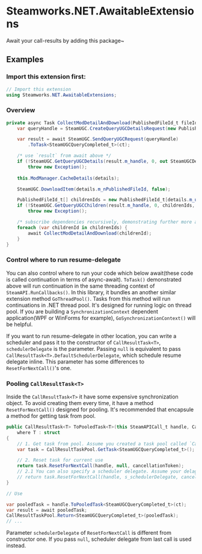 # Steamworks.NET.AwaitableExtensions

Await your call-results by adding this package~

## Examples

### Import this extension first:
```csharp
// Import this extension
using Steamworks.NET.AwaitableExtensions;
```

### Overview


```csharp
private async Task CollectModDetailAndDownload(PublishedFileId_t fileId, CancellationToken ct) {
    var queryHandle = SteamUGC.CreateQueryUGCDetailsRequest(new PublishedFileId_t[] {fileId}, 1);

    var result = await SteamUGC.SendQueryUGCRequest(queryHandle)
        .ToTask<SteamUGCQueryCompleted_t>(ct);

    /* use `result` from await above */
    if (!SteamUGC.GetQueryUGCDetails(result.m_handle, 0, out SteamUGCDetails_t details))
        throw new Exception();
    
    this.ModManager.CacheDetails(details);

    SteamUGC.DownloadItem(details.m_nPublishedFileId, false);

    PublishedFileId_t[] childrenIds = new PublishedFileId_t[details.m_unNumChildren];
    if (!SteamUGC.GetQueryUGCChildren(result.m_handle, 0, childrenIds, childrenIds.Length))
        throw new Exception();

    /* subscribe dependencies recursively, demonstrating further more awaitings */
    foreach (var childrenId in childrenIds) {
        await CollectModDetailAndDownload(childrenId);
    }
}
```

### Control where to run resume-delegate

You can also control where to run your code which below await(these code is called continuation in terms of async-await).
`ToTask()` demonstrated above will run continuation in the same threading context of `SteamAPI.RunCallbacks()`.
In this library, it bundles an another similar extension method `GoThreadPool()`. Tasks from this method will run
continuations in .NET thread pool. It's designed for running logic on thread pool.
If you are building a `SynchronizationContext` dependent application(WPF or WinForms for example), `GoSynchronizationContext()`
will be helpful.

If you want to run resume-delegate in other location, you can write a scheduler and pass it to the constructor
of `CallResultTask<T>`, `schedulerDelegate` is the parameter. Passing `null` is equivalent to pass
`CallResultTask<T>.DefaultSchedulerDelegate`, which schedule resume delegate inline. This parameter has some differences
to `ResetForNextCall()`'s one.

### Pooling `CallResultTask<T>`

Inside the `CallResultTask<T>` it have some expensive synchronization object.
To avoid creating them every time, it have a method `ResetForNextCall()` designed for pooling.
It's recommended that encapsule a method for getting task from pool.

```csharp
public CallResultTask<T> ToPooledTask<T>(this SteamAPICall_t handle, CancellationToken cancellationToken) 
    where T : struct
{
    // 1. Get task from pool. Assume you created a task pool called `CallResultTaskPool`.
    var task = CallResultTaskPool.GetTask<SteamUGCQueryCompleted_t>();

    // 2. Reset task for current use
    return task.ResetForNextCall(handle, null, cancellationToken);
    // 2.1 You can also specify a scheduler delegate. Assume your delagate is named `s_schedulerDelegade`
    // return task.ResetForNextCall(handle, s_schedulerDelegate, cancellationToken);
}

// Use

var pooledTask = handle.ToPooledTask<SteamUGCQueryCompleted_t>(ct);
var result = await pooledTask;
CallResultTaskPool.Return<SteamUGCQueryCompleted_t>(pooledTask);
// ...
```

Parameter `schedulerDelegate` of `ResetForNextCall` is different from constructor one. If you pass `null`, scheduler delegate from
last call is used instead.
